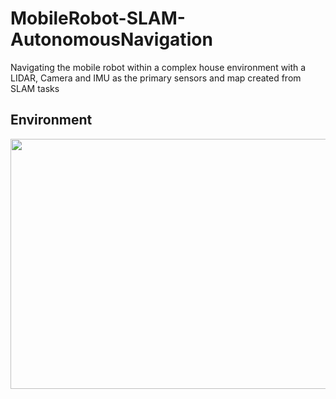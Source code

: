 # MobileRobot-SLAM-AutonomousNavigation

Navigating the mobile robot within a complex house environment with a LIDAR, Camera and IMU as the primary sensors and map created from SLAM tasks

## Environment
<p align="center"> <img src="https://github.com/AkshayLaddha943/MobileRobot-SLAM-AutonomousNavigation/assets/62604049/7563525e-3ff4-476a-b324-48ed0f4f58e2" height="400" width=1200" alt="Environment">
<br/>
